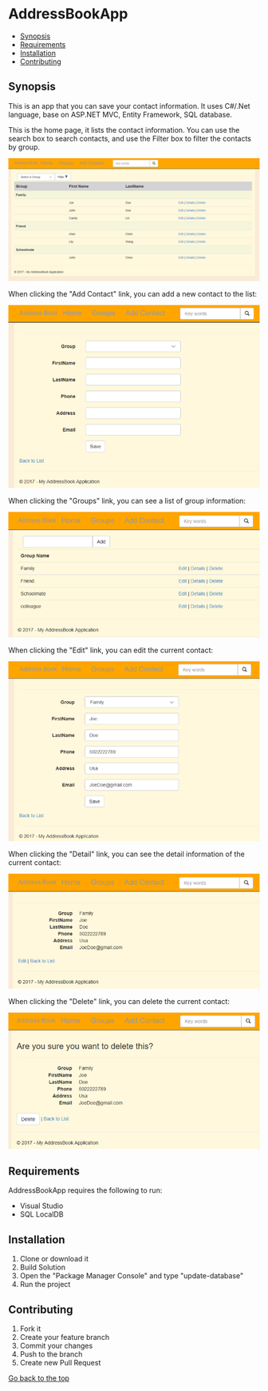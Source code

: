 <h1 id="AddressBookApp">AddressBookApp</h1>
<ul>
  <li><a href="#synopsis">Synopsis</a></li>
  <li><a href="#requirements">Requirements</a></li>
  <li><a href="#installation">Installation</a></li>
  <li><a href="#contributing">Contributing</a></li>
</ul>
<h2 id="synopsis">Synopsis</h2>
This is an app that you can save your contact information.
It uses C#/.Net language, base on ASP.NET MVC, Entity Framework, SQL database.
<p>This is the home page, it lists the contact information.
You can use the search box to search contacts, and use the Filter box to filter the contacts by group. </p>
<img src="AddressBook/Img/Home.png">
<p>When clicking the "Add Contact" link, you can add a new contact to the list:</p>
<img src="AddressBook/Img/Add.png">
<p>When clicking the "Groups" link, you can see a list of group information:</p>
<img src="AddressBook/Img/Group.png">
<p>When clicking the "Edit" link, you can edit the current contact:<p>
<img src="AddressBook/Img/Edit.png">
<p>When clicking the "Detail" link, you can see the detail information of the current contact:<p>
<img src="AddressBook/Img/Detail.png">
<p>When clicking the "Delete" link, you can delete the current contact:</p>
<img src="AddressBook/Img/Delete.png">

<h2 id="requirements">Requirements</h2>
<p>AddressBookApp requires the following to run:</p>
<ul>
  <li>Visual Studio</li>
  <li>SQL LocalDB</li>
</ul>

<h2 id="installation">Installation</h2>
<ol>
  <li>Clone or download it</li>
  <li>Build Solution</li>
  <li>Open the "Package Manager Console" and type "update-database"</li>
  <li>Run the project</li>
</ol>

<h2 id="contributing">Contributing</h2>
<ol>
  <li>Fork it</li>
  <li>Create your feature branch</li>
  <li>Commit your changes</li>
  <li>Push to the branch</li>
  <li>Create new Pull Request</li>
</ol>
<a href="#AddressBookApp">Go back to the top</a>
